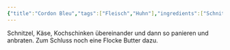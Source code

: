 ```yaml
---
{"title":"Cordon Bleu","tags":["Fleisch","Huhn"],"ingredients":["Schnitzel Hähnchen oder Schwein","Käse","Kochschinken"]}
---
```


Schnitzel, Käse, Kochschinken übereinander und dann so panieren und anbraten. Zum Schluss noch eine Flocke Butter dazu.